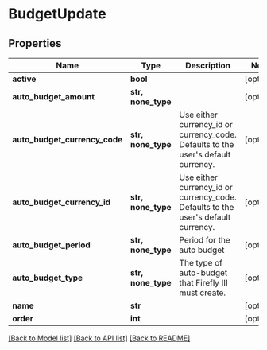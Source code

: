 # BudgetUpdate


## Properties
Name | Type | Description | Notes
------------ | ------------- | ------------- | -------------
**active** | **bool** |  | [optional] 
**auto_budget_amount** | **str, none_type** |  | [optional] 
**auto_budget_currency_code** | **str, none_type** | Use either currency_id or currency_code. Defaults to the user&#39;s default currency. | [optional] 
**auto_budget_currency_id** | **str, none_type** | Use either currency_id or currency_code. Defaults to the user&#39;s default currency. | [optional] 
**auto_budget_period** | **str, none_type** | Period for the auto budget | [optional] 
**auto_budget_type** | **str, none_type** | The type of auto-budget that Firefly III must create. | [optional] 
**name** | **str** |  | [optional] 
**order** | **int** |  | [optional] 

[[Back to Model list]](../README.md#documentation-for-models) [[Back to API list]](../README.md#documentation-for-api-endpoints) [[Back to README]](../README.md)


